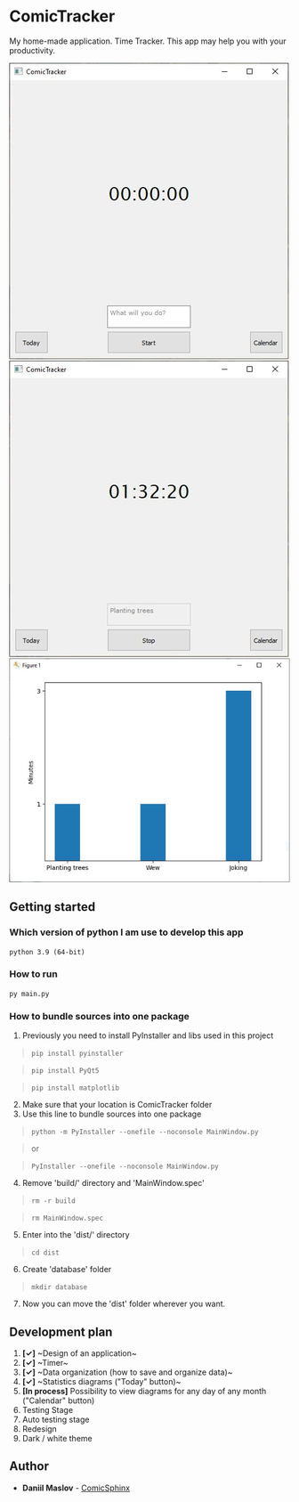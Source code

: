 # ComicTracker
My home-made application. Time Tracker. This app may help you with your productivity.

![Image alt](https://github.com/ComicSphinx/ComicTracker/blob/main/images/intro.JPG)
![Image alt](https://github.com/ComicSphinx/ComicTracker/blob/main/images/second_step.JPG)
![Image alt](https://github.com/ComicSphinx/ComicTracker/blob/main/images/plot.JPG)

## Getting started

### Which version of python I am use to develop this app
    python 3.9 (64-bit)

### How to run
    py main.py
    
### How to bundle sources into one package
1. Previously you need to install PyInstaller and libs used in this project
>`pip install pyinstaller`

>`pip install PyQt5`

>`pip install matplotlib`
2. Make sure that your location is ComicTracker folder
3. Use this line to bundle sources into one package
>`python -m PyInstaller --onefile --noconsole MainWindow.py`

>or

>`PyInstaller --onefile --noconsole MainWindow.py`
4. Remove 'build/' directory and 'MainWindow.spec'
>`rm -r build`

> `rm MainWindow.spec`
5. Enter into the 'dist/' directory
>`cd dist`
6. Create 'database' folder
>`mkdir database`
7. Now you can move the 'dist' folder wherever you want.

    

## Development plan
1. <b>[✓]</b> ~Design of an application~
2. <b>[✓]</b> ~Timer~
3. <b>[✓]</b> ~Data organization (how to save and organize data)~
4. <b>[✓]</b> ~Statistics diagrams ("Today" button)~
5. <b>[In process]</b> Possibility to view diagrams for any day of any month ("Calendar" button)
6. Testing Stage
7. Auto testing stage
7. Redesign
8. Dark / white theme

## Author
  - **Daniil Maslov** -
    [ComicSphinx](https://github.com/ComicSphinx)
